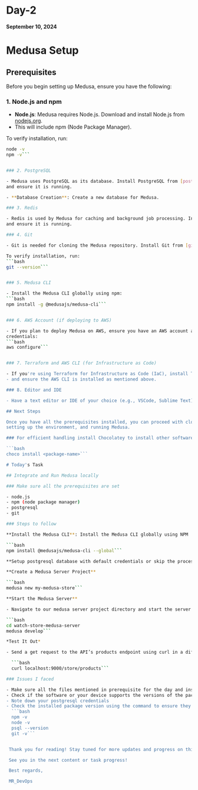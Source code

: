 # Day-2
**September 10, 2024**

# Medusa Setup

## Prerequisites

Before you begin setting up Medusa, ensure you have the following:

### 1. Node.js and npm

- **Node.js**: Medusa requires Node.js. Download and install Node.js from [nodejs.org](https://nodejs.org/).
-  This will include npm (Node Package Manager).

  To verify installation, run:
  ```bash
  node -v
  npm -v```
  

### 2. PostgreSQL

- Medusa uses PostgreSQL as its database. Install PostgreSQL from [postgresql.org](https://www.postgresql.org/download/)
  and ensure it is running.

  - **Database Creation**: Create a new database for Medusa.

### 3. Redis

- Redis is used by Medusa for caching and background job processing. Install Redis from [redis.io](https://redis.io/download/)
  and ensure it is running.

### 4. Git

- Git is needed for cloning the Medusa repository. Install Git from [git-scm.com](https://git-scm.com/downloads).

  To verify installation, run:
  ```bash
  git --version```
  

### 5. Medusa CLI

- Install the Medusa CLI globally using npm:
  ```bash
  npm install -g @medusajs/medusa-cli```
  

### 6. AWS Account (if deploying to AWS)

- If you plan to deploy Medusa on AWS, ensure you have an AWS account and the AWS CLI installed. Configure the AWS CLI with your
  credentials:
  ```bash
  aws configure```
  

### 7. Terraform and AWS CLI (for Infrastructure as Code)

- If you're using Terraform for Infrastructure as Code (IaC), install Terraform from [terraform.io](https://www.terraform.io/downloads)
- and ensure the AWS CLI is installed as mentioned above.

### 8. Editor and IDE

- Have a text editor or IDE of your choice (e.g., VSCode, Sublime Text) for code editing.

## Next Steps

Once you have all the prerequisites installed, you can proceed with cloning the Medusa repository,
setting up the environment, and running Medusa.

### For efficient handling install Chocolatey to install other softwares and packages automatically with the command

```bash
choco install <package-name>```

# Today's Task

## Integrate and Run Medusa locally

### Make sure all the prerequisites are set

- node.js
- npm (node package manager)
- postgresql
- git

### Steps to follow

**Install the Medusa CLI**: Install the Medusa CLI globally using NPM
  
  ```bash
  npm install @medusajs/medusa-cli --global```

**Setup postgresql database with default credentials or skip the process and setup your database details later on** 

**Create a Medusa Server Project**

  ```bash
  medusa new my-medusa-store```

**Start the Medusa Server**

- Navigate to our medusa server project directory and start the server

  ```bash
  cd watch-store-medusa-server
  medusa develop```

  *Test It Out*
  
  - Send a get request to the API’s products endpoint using curl in a different terminal window to confirm the server is running properly.

    ```bash
    curl localhost:9000/store/products```

  ### Issues I faced

  - Make sure all the files mentioned in prerequisite for the day and installed and setup.
  - Check if the software or your device supports the versions of the packages that you've installed
  - Note down your postgresql credentials
  - Check the installed package version using the command to ensure they are installed:
    ```bash
    npm -v
    node -v
    psql --version
    git -v```


   Thank you for reading! Stay tuned for more updates and progress on this project.

   See you in the next content or task progress!

   Best regards,

   MR_DevOps

  
